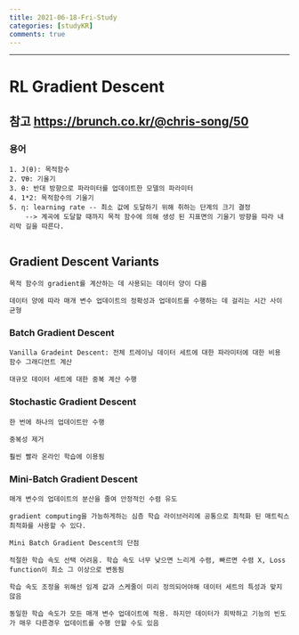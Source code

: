 ```yaml
---
title: 2021-06-18-Fri-Study
categories: [studyKR]
comments: true
---
```

-------------------------------------------------------------------------------
# RL Gradient Descent
## 참고 https://brunch.co.kr/@chris-song/50

### 용어
```
1. J(θ): 목적함수
2. ∇θ: 기울기 
3. θ: 반대 방향으로 파라미터를 업데이트한 모델의 파라미터
4. 1*2: 목적함수의 기울기
5. η: learning rate -- 최소 값에 도달하기 위해 취하는 단계의 크기 결정
    --> 계곡에 도달할 때까지 목적 함수에 의해 생성 된 지표면의 기울기 방향을 따라 내리막 길을 따른다. 


```

## Gradient Descent Variants
```
목적 함수의 gradient를 계산하는 데 사용되는 데이터 양이 다름

데이터 양에 따라 매개 변수 업데이트의 정확성과 업데이트를 수행하는 데 걸리는 시간 사이 균형
```
### Batch Gradient Descent
```
Vanilla Gradeint Descent: 전체 트레이닝 데이터 세트에 대한 파라미터에 대한 비용 함수 그래디언트 계산

대규모 데이터 세트에 대한 중복 계산 수행
```

### Stochastic Gradient Descent
```
한 번에 하나의 업데이트만 수행

중복성 제거

훨씬 빨라 온라인 학습에 이용됨
```

### Mini-Batch Gradient Descent
```
매개 변수의 업데이트의 분산을 줄여 안정적인 수렴 유도

gradient computing을 가능하게하는 심층 학습 라이브러리에 공통으로 최적화 된 매트릭스 최적화를 사용할 수 있다.
```

```
Mini Batch Gradient Descent의 단점

적절한 학습 속도 선택 어려움. 학습 속도 너무 낮으면 느리게 수렴, 빠르면 수렴 X, Loss function이 최소 그 이상으로 변동됨

학습 속도 조정을 위해선 임계 값과 스케줄이 미리 정의되어야해 데이터 세트의 특성과 맞지 않음

동일한 학습 속도가 모든 매개 변수 업데이트에 적용. 하지만 데이터가 희박하고 기능의 빈도가 매우 다른경우 업데이트를 수행 안할 수도 있음

```